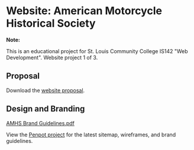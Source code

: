 # Website: American Motorcycle Historical Society

**Note:**

This is an educational project for St. Louis Community College IS142 "Web Development". Website project 1 of 3.

## Proposal

Download the [website proposal](https://github.com/bgoewert/AMHS-Website/raw/main/docs/IS142_WebsiteProposal_AMHS.odt).

## Design and Branding

[AMHS Brand Guidelines.pdf](./docs/AMHS%20Brand%20Guidelines.pdf)

View the [Penpot project](https://design.penpot.app/#/view/43442e9d-d45f-8169-8003-e01df62f0c6f?page-id=93d0ad32-dfe5-8194-8003-d5377aa976e5&section=interactions&index=0&share-id=43442e9d-d45f-8169-8003-fd0d69ad0488&zoom=fit) for the latest sitemap, wireframes, and brand guidelines.
